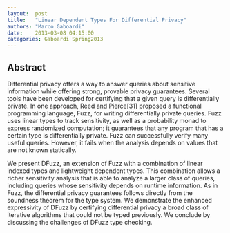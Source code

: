 ```yaml
--- 
layout:  post 
title:   "Linear Dependent Types For Differential Privacy"
authors: "Marco Gaboardi" 
date:    2013-03-08 04:15:00 
categories: Gaboardi Spring2013
--- 
```

## Abstract

Differential privacy offers a way to answer queries
about sensitive information while offering strong, provable
privacy guarantees.  Several tools have been developed for
certifying that a given query is differentially private. In one
approach, Reed and Pierce[31] proposed a functional programming
language, Fuzz, for writing differentially private queries. Fuzz
uses linear types to track sensitivity, as well as a probability
monad to express randomized computation; it guarantees that any
program that has a certain type is differentially private. Fuzz
can successfully verify many useful queries. However, it fails
when the analysis depends on values that are not known
statically.

We present DFuzz, an extension of Fuzz with a combination of
linear indexed types and lightweight dependent types. This
combination allows a richer sensitivity analysis that is able to
analyze a larger class of queries, including queries whose
sensitivity depends on runtime information. As in Fuzz, the
differential privacy guarantees follows directly from the
soundness theorem for the type system. We demonstrate the
enhanced expressivity of DFuzz by certifying differential privacy
a broad class of iterative algorithms that could not be typed
previously. We conclude by discussing the challenges of DFuzz
type checking.

